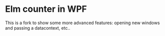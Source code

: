 # Elm counter in WPF


This is a fork to show some more advanced features: opening new windows and passing a datacontext, etc..